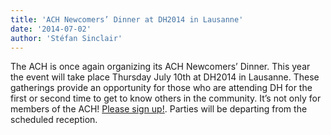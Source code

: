 ```yaml
---
title: 'ACH Newcomers’ Dinner at DH2014 in Lausanne'
date: '2014-07-02'
author: 'Stéfan Sinclair'
---
```

The ACH is once again organizing its ACH Newcomers’ Dinner. This year the event will take place Thursday July 10th at DH2014 in Lausanne. These gatherings provide an opportunity for those who are attending DH for the first or second time to get to know others in the community. It’s not only for members of the ACH! [Please sign up!](http://bit.ly/ach-dinner-dh14). Parties will be departing from the scheduled reception.